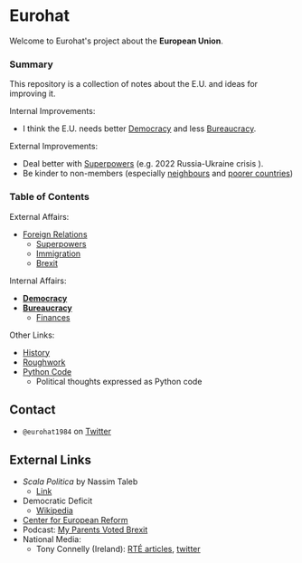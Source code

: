 
# Eurohat
Welcome to Eurohat's project about the **European Union**.

### Summary
This repository is a collection of notes about the E.U. and ideas for improving it.

Internal Improvements:
* I think the E.U. needs better [Democracy](https://github.com/eurohat1984/eurohat1984/blob/main/democracy.md) and less [Bureaucracy](https://github.com/eurohat1984/eurohat1984/blob/main/bureaucracy.md).

External Improvements:
* Deal better with [Superpowers](https://github.com/eurohat1984/eurohat1984/blob/main/foreign-relations.md#relations-with-superpowers) (e.g. 2022 Russia-Ukraine crisis ).
* Be kinder to non-members (especially [neighbours](https://github.com/eurohat1984/eurohat1984/blob/main/foreign-relations.md#brexit) and [poorer countries](https://github.com/eurohat1984/eurohat1984/blob/main/foreign-relations.md#barriers-to-trade))

### Table of Contents
External Affairs:
* [Foreign Relations](https://github.com/eurohat1984/eurohat1984/blob/main/foreign-relations.md)
    * [Superpowers](https://github.com/eurohat1984/eurohat1984/blob/main/foreign-relations.md#relations-with-superpowers)
    * [Immigration](https://github.com/eurohat1984/eurohat1984/blob/main/foreign-relations.md#immigration)
    * [Brexit](https://github.com/eurohat1984/eurohat1984/blob/main/foreign-relations.md#brexit)

Internal Affairs:
* [**Democracy**](https://github.com/eurohat1984/eurohat1984/blob/main/democracy.md)
* [**Bureaucracy**](https://github.com/eurohat1984/eurohat1984/blob/main/bureaucracy.md)
    * [Finances](https://github.com/eurohat1984/eurohat1984/blob/main/money.md)

Other Links:
* [History](https://github.com/eurohat1984/eurohat1984/blob/main/history.md)
* [Roughwork](https://github.com/eurohat1984/eurohat1984/blob/main/rolling_ideas.md)
* [Python Code](https://gist.github.com/eurohat1984)
    * Political thoughts expressed as Python code

## Contact
- `@eurohat1984` on [Twitter](https://twitter.com/eurohat1984)

## External Links
* *Scala Politica* by Nassim Taleb
    * [Link](https://www.academia.edu/38433249/Scala_Politica)
* Democratic Deficit
    * [Wikipedia](https://en.wikipedia.org/wiki/Democratic_deficit)
* [Center for European Reform](https://www.cer.eu/about)
* Podcast: [My Parents Voted Brexit](https://twitter.com/parents4brexit?lang=en)
* National Media:
    * Tony Connelly (Ireland): [RTÉ articles](https://www.rte.ie/author/822154-tony-connelly/), [twitter](https://twitter.com/tconnellyRTE)
